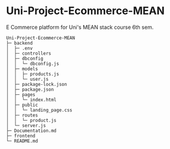 # Uni-Project-Ecommerce-MEAN
E Commerce platform for Uni's MEAN stack course 6th sem.

```
Uni-Project-Ecommerce-MEAN
├─ backend
│  ├─ .env
│  ├─ controllers
│  ├─ dbconfig
│  │  └─ dbconfig.js
│  ├─ models
│  │  ├─ products.js
│  │  └─ user.js
│  ├─ package-lock.json
│  ├─ package.json
│  ├─ pages
│  │  └─ index.html
│  ├─ public
│  │  └─ landing_page.css
│  ├─ routes
│  │  └─ product.js
│  └─ server.js
├─ Documentation.md
├─ frontend
└─ README.md

```